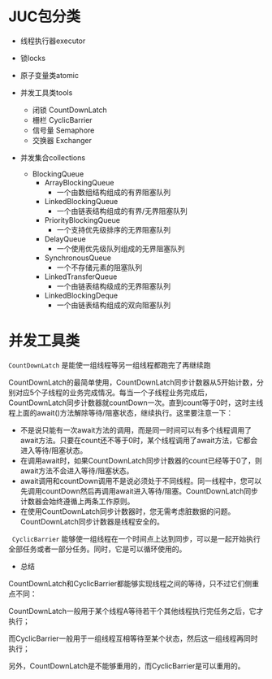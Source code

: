 # JUC包分类

* 线程执行器executor
* 锁locks
* 原子变量类atomic
* 并发工具类tools
  * 闭锁 CountDownLatch
  * 栅栏 CyclicBarrier
  * 信号量 Semaphore
  * 交换器 Exchanger

* 并发集合collections
  * BlockingQueue
    * ArrayBlockingQueue
      * 一个由数组结构组成的有界阻塞队列
    * LinkedBlockingQueue
      * 一个由链表结构组成的有界/无界阻塞队列
    * PriorityBlockingQueue
      * 一个支持优先级排序的无界阻塞队列
    * DelayQueue
      * 一个使用优先级队列组成的无界阻塞队列
    * SynchronousQueue
      * 一个不存储元素的阻塞队列
    * LinkedTransferQueue
      * 一个由链表结构级成的无界阻塞队列
    * LinkedBlockingDeque
      * 一个由链表结构组成的双向阻塞队列





# 并发工具类

`CountDownLatch` 是能使一组线程等另一组线程都跑完了再继续跑

CountDownLatch的最简单使用，CountDownLatch同步计数器从5开始计数，分别对应5个子线程的业务完成情况。每当一个子线程业务完成后，CountDownLatch同步计数器就countDown一次。直到count等于0时，这时主线程上面的await()方法解除等待/阻塞状态，继续执行。这里要注意一下：

- 不是说只能有一次await方法的调用，而是同一时间可以有多个线程调用了await方法。只要在count还不等于0时，某个线程调用了await方法，它都会进入等待/阻塞状态。
- 在调用await时，如果CountDownLatch同步计数器的count已经等于0了，则await方法不会进入等待/阻塞状态。
- await调用和countDown调用不是说必须处于不同线程。同一线程中，您可以先调用countDown然后再调用await进入等待/阻塞。CountDownLatch同步计数器会始终遵循上两条工作原则。
- 在使用CountDownLatch同步计数器时，您无需考虑脏数据的问题。CountDownLatch同步计数器是线程安全的。

 

` CyclicBarrier` 能够使一组线程在一个时间点上达到同步，可以是一起开始执行全部任务或者一部分任务。同时，它是可以循环使用的。

* 总结

CountDownLatch和CyclicBarrier都能够实现线程之间的等待，只不过它们侧重点不同：

CountDownLatch一般用于某个线程A等待若干个其他线程执行完任务之后，它才执行；

而CyclicBarrier一般用于一组线程互相等待至某个状态，然后这一组线程再同时执行；

另外，CountDownLatch是不能够重用的，而CyclicBarrier是可以重用的。
